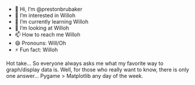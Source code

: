 - 👋 Hi, I’m @prestonbrubaker
- 👀 I’m interested in Willoh
- 🌱 I’m currently learning Willoh
- 💞️ I’m looking at Willoh
- 📫 How to reach me Willoh
- 😄 Pronouns: Will/Oh
- ⚡ Fun fact: Willoh


Hot take... So everyone always asks me what my favorite way to graph/display data is. Well, for those who really want to know, there is only one answer... Pygame > Matplotlib any day of the week.


<!---
prestonbrubaker/prestonbrubaker is a ✨ special ✨ repository because its `README.md` (this file) appears on your GitHub profile.
You can click the Preview link to take a look at your changes.
--->
